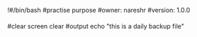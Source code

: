 !#/bin/bash
#practise purpose
#owner: nareshr
#version: 1.0.0
####
#clear screen
clear
#output
echo "this is a daily backup file"

